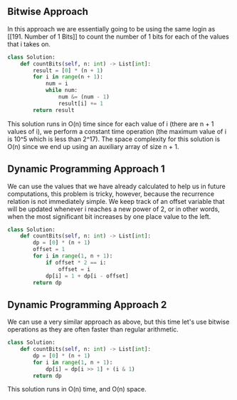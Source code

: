 ## Bitwise Approach
In this approach we are essentially going to be using the same login as [[191. Number of 1 Bits]] to count the number of 1 bits for each of the values that i takes on.
``` python
class Solution:
    def countBits(self, n: int) -> List[int]:
        result = [0] * (n + 1)
        for i in range(n + 1):
            num = i
            while num:
                num &= (num - 1)
                result[i] += 1
        return result
```
This solution runs in O(n) time since for each value of i (there are n + 1 values of i), we perform a constant time operation (the maximum value of i is 10^5 which is less than 2^17). The space complexity for this solution is O(n) since we end up using an auxiliary array of size n + 1.
## Dynamic Programming Approach 1
We can use the values that we have already calculated to help us in future computations, this problem is tricky, however, because the recurrence relation is not immediately simple. We keep track of an offset variable that will be updated whenever i reaches a new power of 2, or in other words, when the most significant bit increases by one place value to the left.
``` python
class Solution:
    def countBits(self, n: int) -> List[int]:
        dp = [0] * (n + 1)
        offset = 1
        for i in range(1, n + 1):
            if offset * 2 == i:
                offset = i
            dp[i] = 1 + dp[i - offset]
        return dp
```
## Dynamic Programming Approach 2
We can use a very similar approach as above, but this time let's use bitwise operations as they are often faster than regular arithmetic.
```python
class Solution:
    def countBits(self, n: int) -> List[int]:
        dp = [0] * (n + 1)
        for i in range(1, n + 1):
            dp[i] = dp[i >> 1] + (i & 1)
        return dp
```
This solution runs in O(n) time, and O(n) space.